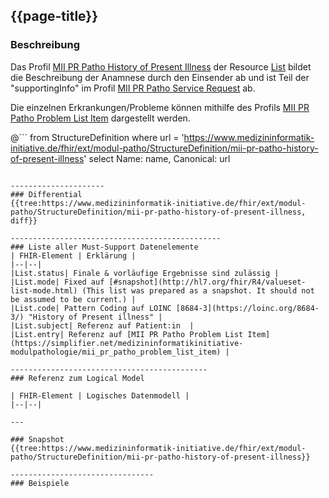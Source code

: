 ## {{page-title}}

### Beschreibung

Das Profil [MII PR Patho History of Present Illness](https://simplifier.net/medizininformatikinitiative-modulpathologie/mii_pr_patho_history_of_present_illness) der Resource [List](http://hl7.org/fhir/R4/list.html) bildet die Beschreibung der Anamnese durch den Einsender ab und ist Teil der "supportingInfo" im Profil [MII PR Patho Service Request](https://simplifier.net/medizininformatikinitiative-modulpathologie/pathologyservicerequest) ab. 

Die einzelnen Erkrankungen/Probleme können mithilfe des Profils [MII PR Patho Problem List Item](https://simplifier.net/medizininformatikinitiative-modulpathologie/mii_pr_patho_problem_list_item) dargestellt werden.  

@```
from StructureDefinition where url = 'https://www.medizininformatik-initiative.de/fhir/ext/modul-patho/StructureDefinition/mii-pr-patho-history-of-present-illness' select Name: name, Canonical: url
```

---------------------
### Differential
{{tree:https://www.medizininformatik-initiative.de/fhir/ext/modul-patho/StructureDefinition/mii-pr-patho-history-of-present-illness, diff}}

-----------------------------------------------
### Liste aller Must-Support Datenelemente
| FHIR-Element | Erklärung |
|--|--|
|List.status| Finale & vorläufige Ergebnisse sind zulässig |
|List.mode| Fixed auf [#snapshot](http://hl7.org/fhir/R4/valueset-list-mode.html) (This list was prepared as a snapshot. It should not be assumed to be current.) |
|List.code| Pattern Coding auf LOINC [8684-3](https://loinc.org/8684-3/) "History of Present illness" |
|List.subject| Referenz auf Patient:in  |
|List.entry| Referenz auf [MII PR Patho Problem List Item](https://simplifier.net/medizininformatikinitiative-modulpathologie/mii_pr_patho_problem_list_item) |

--------------------------------------------
### Referenz zum Logical Model

| FHIR-Element | Logisches Datenmodell |
|--|--|

---

### Snapshot
{{tree:https://www.medizininformatik-initiative.de/fhir/ext/modul-patho/StructureDefinition/mii-pr-patho-history-of-present-illness}}

--------------------------------
### Beispiele